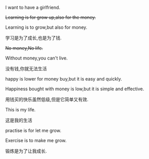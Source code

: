 I want to have a girlfriend.

~~Learning is for grow up,also for the money.~~

Learning is to grow,but also for money.

学习是为了成长,也是为了钱.

~~No money,No life.~~

Without money,you can't live.

没有钱,你就无法生活

happy is lower for money buy,but it is easy and quickly.

Happiness bought with money is low,but it is simple and effective.

用钱买的快乐虽然低级,但是它简单又有效.

This is my life.

这是我的生活

practise is for let me grow.

Exercise is to make me grow.

锻炼是为了让我成长.
